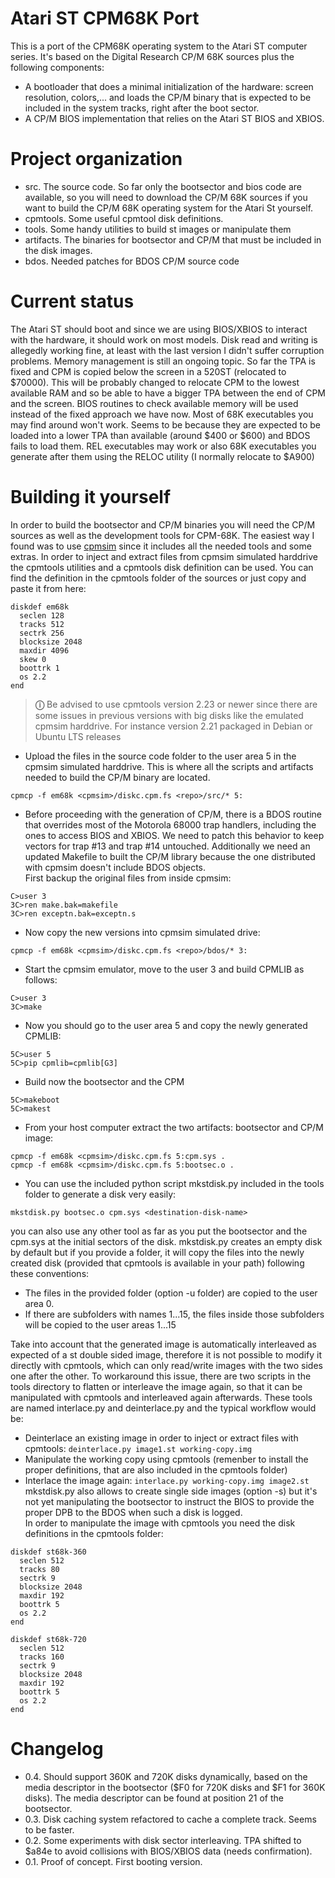 # Atari ST CPM68K Port
This is a port of the CPM68K operating system to the Atari ST computer series. It's based on the Digital Research CP/M 68K sources plus the following components:

- A bootloader that does a minimal initialization of the hardware: screen resolution, colors,... and loads the CP/M binary that is expected to be included in the system tracks, right after the boot sector.
- A CP/M BIOS implementation that relies on the Atari ST BIOS and XBIOS.

# Project organization
- src. The source code. So far only the bootsector and bios code are available, so you will need to download the CP/M 68K sources if you want to build the CP/M 68K operating system for the Atari St yourself.
- cpmtools. Some useful cpmtool disk definitions.
- tools. Some handy utilities to build st images or manipulate them
- artifacts. The binaries for bootsector and CP/M that must be included in the disk images.
- bdos. Needed patches for BDOS CP/M source code

# Current status
The Atari ST should boot and since we are using BIOS/XBIOS to interact with the hardware, it should work on most models. Disk read and writing is allegedly working fine, at least with the last version I didn't suffer corruption problems.
Memory management is still an ongoing topic. So far the TPA is fixed and CPM is copied below the screen in a 520ST (relocated to $70000). This will be probably changed to relocate CPM to the lowest available RAM and so be able to have a bigger TPA between the end of CPM and the screen. BIOS routines to check available memory will be used instead of the fixed approach we have now.
Most of 68K executables you may find around won't work. Seems to be because they are expected to be loaded into a lower TPA than available (around $400 or $600) and BDOS fails to load them. REL executables may work or also 68K executables you generate after them using the RELOC utility (I normally relocate to $A900)

# Building it yourself
In order to build the bootsector and CP/M binaries you will need the CP/M sources as well as the development tools for CPM-68K. The easiest way I found was to use [cpmsim](http://davesrocketworks.com/electronics/cpm68/simulator.html) since it includes all the needed tools and some extras.
In order to inject and extract files from cpmsim simulated harddrive the cpmtools utilities and a cpmtools disk definition can be used. You can find the definition in the cpmtools folder of the sources or just copy and paste it from here:
```
diskdef em68k
  seclen 128
  tracks 512
  sectrk 256
  blocksize 2048
  maxdir 4096
  skew 0
  boottrk 1
  os 2.2
end
```
> **&#9432;** Be advised to use cpmtools version 2.23 or newer since there are some issues in previous versions with big disks like the emulated cpmsim harddrive. For instance version 2.21 packaged in Debian or Ubuntu LTS releases

- Upload the files in the source code folder to the user area 5 in the cpmsim simulated harddrive. This is where all the scripts and artifacts needed to build the CP/M binary are located.
```
cpmcp -f em68k <cpmsim>/diskc.cpm.fs <repo>/src/* 5:
```
- Before proceeding with the generation of CP/M, there is a BDOS routine that overrides most of the Motorola 68000 trap handlers, including the ones to access BIOS and XBIOS. We need to patch this behavior to keep vectors for trap #13 and trap #14 untouched. Additionally we need an updated Makefile to built the CP/M library because the one distributed with cpmsim doesn't include BDOS objects.  
First backup the original files from inside cpmsim:
```
C>user 3
3C>ren make.bak=makefile
3C>ren exceptn.bak=exceptn.s
```
- Now copy the new versions into cpmsim simulated drive:
```
cpmcp -f em68k <cpmsim>/diskc.cpm.fs <repo>/bdos/* 3:
```
- Start the cpmsim emulator, move to the user 3 and build CPMLIB as follows:
```
C>user 3
3C>make
```
- Now you should go to the user area 5 and copy the newly generated CPMLIB:
```
5C>user 5
5C>pip cpmlib=cpmlib[G3]
```
- Build now the bootsector and the CPM
```
5C>makeboot
5C>makest
```
- From your host computer extract the two artifacts: bootsector and CP/M image:
```
cpmcp -f em68k <cpmsim>/diskc.cpm.fs 5:cpm.sys .
cpmcp -f em68k <cpmsim>/diskc.cpm.fs 5:bootsec.o .
```
- You can use the included python script mkstdisk.py included in the tools folder to generate a disk very easily:
```
mkstdisk.py bootsec.o cpm.sys <destination-disk-name>
```
 you can also use any other tool as far as you put the bootsector and the cpm.sys at the initial sectors of the disk. mkstdisk.py creates an empty disk by default but if you provide a folder, it will copy the files into the newly created disk (provided that cpmtools is available in your path) following these conventions:
- The files in the provided folder (option -u folder) are copied to the user area 0.
- If there are subfolders with names 1...15, the files inside those subfolders will be copied to the user areas 1...15

Take into account that the generated image is automatically interleaved as expected of a st double sided image, therefore it is not possible to modify it directly with cpmtools, which can only read/write images with the two sides one after the other. To workaround this issue, there are two scripts in the tools directory to flatten or interleave the image again, so that it can be manipulated with cpmtools and interleaved again afterwards. These tools are named interlace.py and deinterlace.py and the typical workflow would be:
- Deinterlace an existing image in order to inject or extract files with cpmtools: ```deinterlace.py image1.st working-copy.img```
- Manipulate the working copy using cpmtools (remenber to install the proper definitions, that are also included in the cpmtools folder)
- Interlace the image again: ```interlace.py working-copy.img image2.st```  
mkstdisk.py also allows to create single side images (option -s) but it's not yet manipulating the bootsector to instruct the BIOS to provide the proper DPB to the BDOS when such a disk is logged.  
In order to manipulate the image with cpmtools you need the disk definitions in the cpmtools folder:
```
diskdef st68k-360
  seclen 512
  tracks 80
  sectrk 9
  blocksize 2048
  maxdir 192
  boottrk 5
  os 2.2
end

diskdef st68k-720
  seclen 512
  tracks 160
  sectrk 9
  blocksize 2048
  maxdir 192
  boottrk 5
  os 2.2
end
```
# Changelog
- 0.4. Should support 360K and 720K disks dynamically, based on the media descriptor in the bootsector ($F0 for 720K disks and $F1 for 360K disks). The media descriptor can be found at position 21 of the bootsector.
- 0.3. Disk caching system refactored to cache a complete track. Seems to be faster.
- 0.2. Some experiments with disk sector interleaving. TPA shifted to $a84e to avoid collisions with BIOS/XBIOS data (needs confirmation).
- 0.1. Proof of concept. First booting version.

